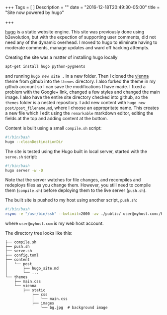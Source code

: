 +++
Tags = [
]
Description = ""
date = "2016-12-18T20:49:30-05:00"
title = "Site now powered by hugo"

+++

[hugo](https://gohugo.io/) is a static website engine.  This site was previously done using b2evolution, but with the expection of supporting user comments, did not need any of the dynamic overhead.  I moved to hugo to eliminate having to moderate comments, manage updates and ward off hacking attempts.<!--more-->

Creating the site was a matter of installing hugo locally
```bash
apt-get install hugo python-pygments
```
 and running `hugo new site .` in a new folder.
Then I cloned the [vienna](https://github.com/keichi/vienna) theme from github into the `themes` directory.  I also forked the theme in my github account so I can save the modifications I have made.  I fixed a problem with the Google+ link, changed a few styles and changed the main image.
I also have the entire site directory checked into github, so the `themes` folder is a nested repository.
I add new content with `hugo new post/post_filename.md`, where I choose an appropritate name.  This creates a new file which I edit using the `remarkable` markdown editor, editing the fields at the top and adding content at the bottom.

Content is built using a small `compile.sh` script:
```bash
#!/bin/bash
hugo --cleanDestinationDir
```
The site is tested using the Hugo built in local server, started with the `serve.sh` script:
```bash
#!/bin/bash
hugo server -w -D
```
Note that the server watches for file changes, and recompiles and redeploys files as you change them.  However, you still need to compile them (`compile.sh`) before deploying them to the live server (`push.sh`).

The built site is pushed to my host using another script, `push.sh`:
```bash
#!/bin/bash
rsync -e "/usr/bin/ssh" --bwlimit=2000 -av ./public/ user@myhost.com:/home/.../rainshowers.org/
```
where `user@myhost.com` is my web host account.

The directory tree looks like this:
```text
├── compile.sh
├── push.sh
├── serve.sh
├── config.toml
├── content
│   └── post
│       ├── hugo_site.md
│       └── ...
└── themes
    ├── main.css
    └── vienna
        ├── static
            ├── css
            │   └── main.css
            ├── images
                └── bg.jpg  # background image

```